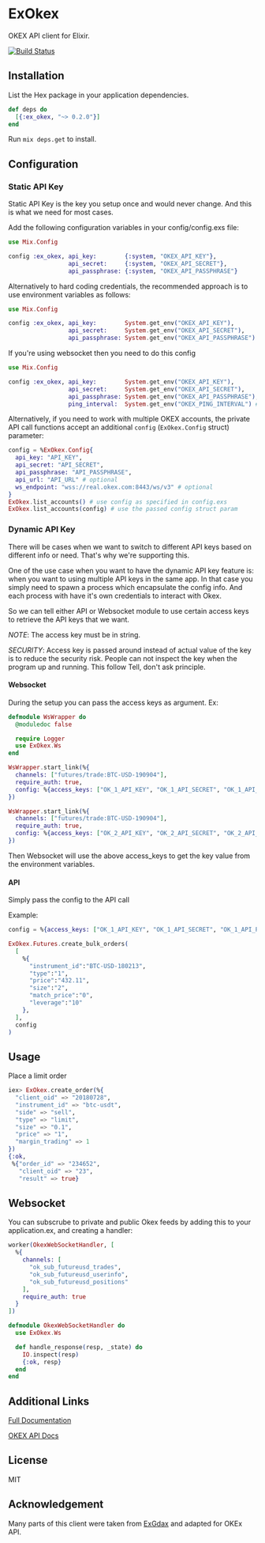 # ExOkex

OKEX API client for Elixir.

[![Build Status](https://travis-ci.com/acuityinnovations/ex_okex.svg?branch=master)](https://travis-ci.com/acuityinnovations/ex_okex)

## Installation

List the Hex package in your application dependencies.

```elixir
def deps do
  [{:ex_okex, "~> 0.2.0"}]
end
```

Run `mix deps.get` to install.

## Configuration

### Static API Key

Static API Key is the key you setup once and would never change. And this is what we need for most cases.

Add the following configuration variables in your config/config.exs file:

```elixir
use Mix.Config

config :ex_okex, api_key:        {:system, "OKEX_API_KEY"},
                 api_secret:     {:system, "OKEX_API_SECRET"},
                 api_passphrase: {:system, "OKEX_API_PASSPHRASE"}
```

Alternatively to hard coding credentials, the recommended approach is
to use environment variables as follows:

```elixir
use Mix.Config

config :ex_okex, api_key:        System.get_env("OKEX_API_KEY"),
                 api_secret:     System.get_env("OKEX_API_SECRET"),
                 api_passphrase: System.get_env("OKEX_API_PASSPHRASE")
```

If you're using websocket then you need to do this config

```elixir
use Mix.Config

config :ex_okex, api_key:        System.get_env("OKEX_API_KEY"),
                 api_secret:     System.get_env("OKEX_API_SECRET"),
                 api_passphrase: System.get_env("OKEX_API_PASSPHRASE"),
                 ping_interval:  System.get_env("OKEX_PING_INTERVAL") # default is 5000
```


Alternatively, if you need to work with multiple OKEX accounts, the private API
call functions accept an additional `config` (`ExOkex.Config` struct) parameter:

```elixir
config = %ExOkex.Config{
  api_key: "API_KEY",
  api_secret: "API_SECRET",
  api_passphrase: "API_PASSPHRASE",
  api_url: "API_URL" # optional
  ws_endpoint: "wss://real.okex.com:8443/ws/v3" # optional
}
ExOkex.list_accounts() # use config as specified in config.exs
ExOkex.list_accounts(config) # use the passed config struct param
```

### Dynamic API Key

There will be cases when we want to switch to different API keys based on different info or need. That's why we're supporting this.

One of the use case when you want to have the dynamic API key feature is: when you want to using multiple API keys in the same app. In that case you simply need to spawn a process which encapsulate the config info. And each process with have it's own credentials to interact with Okex.

So we can tell either API or Websocket module to use certain access keys to retrieve the API keys that we want.

*NOTE*: The access key must be in string.

*SECURITY*: Access key is passed around instead of actual value of the key is to reduce the security risk. People can not inspect the key when the program up and running. This follow Tell, don't ask principle.

#### Websocket

During the setup you can pass the access keys as argument. Ex:

```elixir
defmodule WsWrapper do
  @moduledoc false

  require Logger
  use ExOkex.Ws
end

WsWrapper.start_link(%{
  channels: ["futures/trade:BTC-USD-190904"],
  require_auth: true,
  config: %{access_keys: ["OK_1_API_KEY", "OK_1_API_SECRET", "OK_1_API_PASSPHRASE"]}
})

WsWrapper.start_link(%{
  channels: ["futures/trade:BTC-USD-190904"],
  require_auth: true,
  config: %{access_keys: ["OK_2_API_KEY", "OK_2_API_SECRET", "OK_2_API_PASSPHRASE"]}
})
```

Then Websocket will use the above access_keys to get the key value from the environment variables.

#### API

Simply pass the config to the API call

Example:

```elixir
config = %{access_keys: ["OK_1_API_KEY", "OK_1_API_SECRET", "OK_1_API_PASSPHRASE"]}

ExOkex.Futures.create_bulk_orders(
  [
    %{
      "instrument_id":"BTC-USD-180213",
      "type":"1",
      "price":"432.11",
      "size":"2",
      "match_price":"0",
      "leverage":"10"
    },
  ],
  config
)
```

## Usage

Place a limit order

```elixir
iex> ExOkex.create_order(%{
  "client_oid" => "20180728",
  "instrument_id" => "btc-usdt",
  "side" => "sell",
  "type" => "limit",
  "size" => "0.1",
  "price" => "1",
  "margin_trading" => 1
})
{:ok,
 %{"order_id" => "234652",
   "client_oid" => "23",
   "result" => true}
```

## Websocket

You can subscrube to private and public Okex feeds by adding this to your application.ex, and creating a handler:

```elixir
worker(OkexWebSocketHandler, [
  %{
    channels: [
      "ok_sub_futureusd_trades",
      "ok_sub_futureusd_userinfo",
      "ok_sub_futureusd_positions"
    ],
    require_auth: true
  }
])
```

```elixir
defmodule OkexWebSocketHandler do
  use ExOkex.Ws

  def handle_response(resp, _state) do
    IO.inspect(resp)
    {:ok, resp}
  end
end
```

## Additional Links

[Full Documentation](https://hexdocs.pm/ex_okex/ExOkex.html)

[OKEX API Docs](https://www.okex.com/docs/)

## License

MIT

## Acknowledgement

Many parts of this client were taken from [ExGdax](https://github.com/bnhansn/ex_gdax) and adapted for OKEx API.
